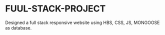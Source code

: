 # FUUL-STACK-PROJECT
Designed a full stack responsive website using HBS, CSS, JS, MONGOOSE as database.
